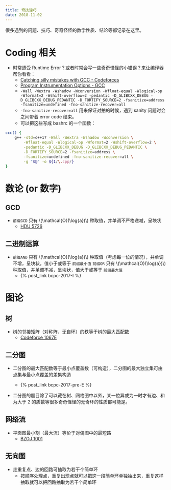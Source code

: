 ```yaml
---
title: 奇技淫巧
date: 2018-11-02
---
```


很多遇到的问题、技巧、奇奇怪怪的数学性质、结论等都记录在这里。

<!-- more -->

<!-- toc -->

# Coding 相关

- 时常遭受 Runtime Error？或者时常会写一些奇奇怪怪的小错误？来让编译器帮你看看：
    + [Catching silly mistakes with GCC - Codeforces](https://codeforces.com/blog/entry/15547)
    + [Program Instrumentation Options - GCC](https://gcc.gnu.org/onlinedocs/gcc/Instrumentation-Options.html)
    + `-Wall -Wextra -Wshadow -Wconversion -Wfloat-equal -Wlogical-op -Wformat=2 -Wshift-overflow=2 -pedantic -D_GLIBCXX_DEBUG -D_GLIBCXX_DEBUG_PEDANTIC -D_FORTIFY_SOURCE=2 -fsanitize=address -fsanitize=undefined -fno-sanitize-recover=all`
    + `-fno-sanitize-recover=all` 用来保证对拍的时候，遇到 sanity 问题时会之间带着 error code 结束。
    + 可以把这些写成 bashrc 的一个函数：
```bash
ccc() {
    g++ -std=c++17 -Wall -Wextra -Wshadow -Wconversion \
        -Wfloat-equal -Wlogical-op -Wformat=2 -Wshift-overflow=2 \
        -pedantic -D_GLIBCXX_DEBUG -D_GLIBCXX_DEBUG_PEDANTIC \
        -D_FORTIFY_SOURCE=2 -fsanitize=address \
        -fsanitize=undefined -fno-sanitize-recover=all \
        -g "$@" -o ${1/\.cpp/}
}
```


# 数论 (or 数字)

## GCD
- `前缀GCD` 只有 \\(\mathcal{O}(\log{a})\\) 种取值，并单调不严格递减，呈块状
    + [HDU 5726](http://acm.hdu.edu.cn/showproblem.php?pid=5726)

## 二进制运算
- `前缀AND` 只有 \\(\mathcal{O}(\log{a})\\) 种取值（考虑每一位的情况），并单调不增，呈块状，值小于或等于 `前缀最小值`
  `前缀OR` 只有 \\(\mathcal{O}(\log{a})\\) 种取值，并单调不减，呈块状，值大于或等于 `前缀最大值`
    + {% post_link bcpc-2017-I %}


# 图论

## 树
- 树的邻接矩阵（对称阵、无自环）的秩等于树的最大匹配数
    + [Codeforce 1067E](https://codeforces.com/contest/1067/problem/E)

## 二分图
- 二分图的最大匹配数等于最小点覆盖数（可构造），二分图的最大独立集可由点集与最小点覆盖的差集构造
    + {% post_link bcpc-2017-pre-E %}

-  二分图的题目除了可以藏在树、网格图中以外，某一位异或为一时才有边、和为大于 2 的质数等很多奇奇怪怪的无奇环的性质都可能是。

## 网络流
- 平面图最小割（最大流）等价于对偶图中的最短路
    + [BZOJ 1001](https://www.lydsy.com/JudgeOnline/problem.php?id=1001)

## 无向图
- 走重复点、边的回路可抽取为若干个简单环
    + 按顺序处理点，重复出现点就可以把这一段简单环单独抽出来，重复这样抽取就可以把回路抽取为若干个简单环
